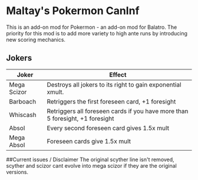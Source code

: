 # **Maltay's Pokermon CanInf**
This is an add-on mod for Pokermon - an add-on mod for Balatro. 
The priority for this mod is to add more variety to high ante runs by introducing new scoring mechanics. 

## Jokers

|    Joker    | Effect                                                      |
| ------------| ----------------------------------------------------------- |
| Mega Scizor | Destroys all jokers to its right to gain exponential xmult. |
| Barboach    | Retriggers the first foreseen card, +1 foresight |
| Whiscash |Retriggers all foreseen cards if you have more than 5 foresight, +1 foresight |
| Absol   | Every second foreseen card gives 1.5x mult |
| Mega Absol   | Foreseen cards give 1.5x mult |

##Current issues / Disclaimer
The original scyther line isn't removed, scyther and scizor cant evolve into mega scizor if they are the original versions.

